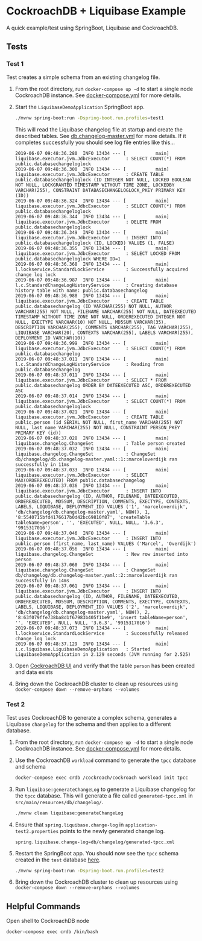# CockroachDB + Liquibase Example
A quick example/test using SpringBoot, Liquibase and CockroachDB.

## Tests

### Test 1
Test creates a simple schema from an existing changelog file.

1. From the root directory, run `docker-compose up -d` to start a single node CockroachDB instance.  See [docker-compose.yml](docker-compose.yml) for more details.

2. Start the `LiquibaseDemoApplication` SpringBoot app.  
    ```bash
    ./mvnw spring-boot:run -Dspring-boot.run.profiles=test1
    ```

    This will read the Liquibase changelog file at startup and create the described tables.  See [db.changelog-master.yml](src/main/resources/db/changelog/db.changelog-master.yaml) for more details.  If it completes successfully you should see log file entries like this...

    ```
    2019-06-07 09:48:36.280  INFO 13434 --- [           main] liquibase.executor.jvm.JdbcExecutor      : SELECT COUNT(*) FROM public.databasechangeloglock
    2019-06-07 09:48:36.300  INFO 13434 --- [           main] liquibase.executor.jvm.JdbcExecutor      : CREATE TABLE public.databasechangeloglock (ID INTEGER NOT NULL, LOCKED BOOLEAN NOT NULL, LOCKGRANTED TIMESTAMP WITHOUT TIME ZONE, LOCKEDBY VARCHAR(255), CONSTRAINT DATABASECHANGELOGLOCK_PKEY PRIMARY KEY (ID))
    2019-06-07 09:48:36.324  INFO 13434 --- [           main] liquibase.executor.jvm.JdbcExecutor      : SELECT COUNT(*) FROM public.databasechangeloglock
    2019-06-07 09:48:36.344  INFO 13434 --- [           main] liquibase.executor.jvm.JdbcExecutor      : DELETE FROM public.databasechangeloglock
    2019-06-07 09:48:36.349  INFO 13434 --- [           main] liquibase.executor.jvm.JdbcExecutor      : INSERT INTO public.databasechangeloglock (ID, LOCKED) VALUES (1, FALSE)
    2019-06-07 09:48:36.355  INFO 13434 --- [           main] liquibase.executor.jvm.JdbcExecutor      : SELECT LOCKED FROM public.databasechangeloglock WHERE ID=1
    2019-06-07 09:48:36.368  INFO 13434 --- [           main] l.lockservice.StandardLockService        : Successfully acquired change log lock
    2019-06-07 09:48:36.987  INFO 13434 --- [           main] l.c.StandardChangeLogHistoryService      : Creating database history table with name: public.databasechangelog
    2019-06-07 09:48:36.988  INFO 13434 --- [           main] liquibase.executor.jvm.JdbcExecutor      : CREATE TABLE public.databasechangelog (ID VARCHAR(255) NOT NULL, AUTHOR VARCHAR(255) NOT NULL, FILENAME VARCHAR(255) NOT NULL, DATEEXECUTED TIMESTAMP WITHOUT TIME ZONE NOT NULL, ORDEREXECUTED INTEGER NOT NULL, EXECTYPE VARCHAR(10) NOT NULL, MD5SUM VARCHAR(35), DESCRIPTION VARCHAR(255), COMMENTS VARCHAR(255), TAG VARCHAR(255), LIQUIBASE VARCHAR(20), CONTEXTS VARCHAR(255), LABELS VARCHAR(255), DEPLOYMENT_ID VARCHAR(10))
    2019-06-07 09:48:36.999  INFO 13434 --- [           main] liquibase.executor.jvm.JdbcExecutor      : SELECT COUNT(*) FROM public.databasechangelog
    2019-06-07 09:48:37.011  INFO 13434 --- [           main] l.c.StandardChangeLogHistoryService      : Reading from public.databasechangelog
    2019-06-07 09:48:37.011  INFO 13434 --- [           main] liquibase.executor.jvm.JdbcExecutor      : SELECT * FROM public.databasechangelog ORDER BY DATEEXECUTED ASC, ORDEREXECUTED ASC
    2019-06-07 09:48:37.014  INFO 13434 --- [           main] liquibase.executor.jvm.JdbcExecutor      : SELECT COUNT(*) FROM public.databasechangeloglock
    2019-06-07 09:48:37.021  INFO 13434 --- [           main] liquibase.executor.jvm.JdbcExecutor      : CREATE TABLE public.person (id SERIAL NOT NULL, first_name VARCHAR(255) NOT NULL, last_name VARCHAR(255) NOT NULL, CONSTRAINT PERSON_PKEY PRIMARY KEY (id))
    2019-06-07 09:48:37.028  INFO 13434 --- [           main] liquibase.changelog.ChangeSet            : Table person created
    2019-06-07 09:48:37.032  INFO 13434 --- [           main] liquibase.changelog.ChangeSet            : ChangeSet db/changelog/db.changelog-master.yaml::1::marceloverdijk ran successfully in 11ms
    2019-06-07 09:48:37.033  INFO 13434 --- [           main] liquibase.executor.jvm.JdbcExecutor      : SELECT MAX(ORDEREXECUTED) FROM public.databasechangelog
    2019-06-07 09:48:37.036  INFO 13434 --- [           main] liquibase.executor.jvm.JdbcExecutor      : INSERT INTO public.databasechangelog (ID, AUTHOR, FILENAME, DATEEXECUTED, ORDEREXECUTED, MD5SUM, DESCRIPTION, COMMENTS, EXECTYPE, CONTEXTS, LABELS, LIQUIBASE, DEPLOYMENT_ID) VALUES ('1', 'marceloverdijk', 'db/changelog/db.changelog-master.yaml', NOW(), 1, '8:5540715bfd4176617b0d42bc69810f87', 'createTable tableName=person', '', 'EXECUTED', NULL, NULL, '3.6.3', '9915317016')
    2019-06-07 09:48:37.046  INFO 13434 --- [           main] liquibase.executor.jvm.JdbcExecutor      : INSERT INTO public.person (first_name, last_name) VALUES ('Marcel', 'Overdijk')
    2019-06-07 09:48:37.056  INFO 13434 --- [           main] liquibase.changelog.ChangeSet            : New row inserted into person
    2019-06-07 09:48:37.060  INFO 13434 --- [           main] liquibase.changelog.ChangeSet            : ChangeSet db/changelog/db.changelog-master.yaml::2::marceloverdijk ran successfully in 14ms
    2019-06-07 09:48:37.061  INFO 13434 --- [           main] liquibase.executor.jvm.JdbcExecutor      : INSERT INTO public.databasechangelog (ID, AUTHOR, FILENAME, DATEEXECUTED, ORDEREXECUTED, MD5SUM, DESCRIPTION, COMMENTS, EXECTYPE, CONTEXTS, LABELS, LIQUIBASE, DEPLOYMENT_ID) VALUES ('2', 'marceloverdijk', 'db/changelog/db.changelog-master.yaml', NOW(), 2, '8:63f079ffe738ba8d1f67983b405f1be9', 'insert tableName=person', '', 'EXECUTED', NULL, NULL, '3.6.3', '9915317016')
    2019-06-07 09:48:37.073  INFO 13434 --- [           main] l.lockservice.StandardLockService        : Successfully released change log lock
    2019-06-07 09:48:37.129  INFO 13434 --- [           main] i.c.liquibase.LiquibaseDemoApplication   : Started LiquibaseDemoApplication in 2.129 seconds (JVM running for 2.525)
    ```
3. Open [CockroachDB UI](http://localhost:8080/#/databases/tables) and verify that the table `person` has been created and data exists

4. Bring down the CockroachDB cluster to clean up resources using `docker-compose down --remove-orphans --volumes`

### Test 2
Test uses CockroachDB to generate a complex schema, generates a Liquibase `changelog` for the schema and then applies to a different database.

1. From the root directory, run `docker-compose up -d` to start a single node CockroachDB instance.  See [docker-compose.yml](docker-compose.yml) for more details.

2. Use the CockroachDB `workload` command to generate the `tpcc` database and schema
    ```bash
    docker-compose exec crdb /cockroach/cockroach workload init tpcc
    ```

3. Run `liquibase:generateChangeLog` to generate a Liquibase changelog for the `tpcc` database.  This will generate a file called `generated-tpcc.xml` in `src/main/resources/db/changelog/`.
    ```bash
    ./mvnw clean liquibase:generateChangeLog
    ```

4. Ensure that `spring.liquibase.change-log` in `application-test2.properties` points to the newly generated change log.
    ```properties
    spring.liquibase.change-log=db/changelog/generated-tpcc.xml
    ```

5. Restart the SpringBoot app.  You should now see the `tpcc` schema created in the `test` database [here](http://localhost:8080/#/databases/tables).
    ```bash
    ./mvnw spring-boot:run -Dspring-boot.run.profiles=test2
    ```
   
6. Bring down the CockroachDB cluster to clean up resources using `docker-compose down --remove-orphans --volumes`


## Helpful Commands

Open shell to CockroachDB node
```bash
docker-compose exec crdb /bin/bash
```